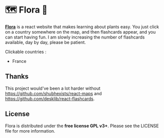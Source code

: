 # 🗺️ Flora 🌺

[**Flora**](https://world-flora.vercel.app/) is a react website that makes learning about plants easy. You just click on a country somewhere on the map, and then flashcards appear, and you can start having fun.
I am slowly increasing the number of flashcards available, day by day, please be patient.

Clickable countries :
- France

## Thanks

This project would've been a lot harder without https://github.com/shubhexists/react-maps and https://github.com/desklib/react-flashcards.

## License

Flora is distributed under the **free license GPL v3+**. Please see the LICENSE file for more information.
